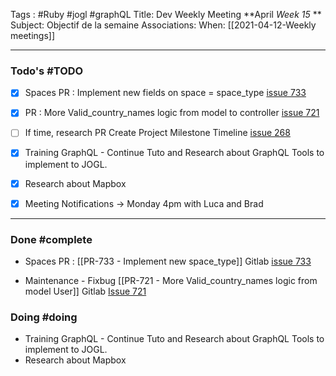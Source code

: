 Tags : #Ruby #jogl #graphQL
Title: Dev Weekly Meeting **April *Week 15* **
Subject: Objectif de la semaine
Associations: 
When: [[2021-04-12-Weekly meetings]]

---
### Todo's #TODO 
- [X] Spaces PR : Implement new fields on space = space\_type [issue 733](https://gitlab.com/JOGL/JOGL/-/issues/733)

- [X] PR : More Valid\_country\_names logic from model to controller [issue 721](https://gitlab.com/JOGL/JOGL/-/issues/721)
- [ ] If time, research PR Create Project Milestone Timeline [issue 268](https://gitlab.com/JOGL/JOGL/-/issues/268)
- [x] Training GraphQL - Continue Tuto and Research about GraphQL Tools to implement to JOGL.
- [x] Research about Mapbox
-  [X] Meeting Notifications -> Monday 4pm with Luca and Brad
----

### Done #complete 
-   Spaces PR : [[PR-733 - Implement new space_type]]
Gitlab [issue 733](https://gitlab.com/JOGL/JOGL/-/issues/733)
    
-   Maintenance - Fixbug [[PR-721 - More Valid_country_names logic from model User]]
Gitlab [Issue 721](https://gitlab.com/JOGL/JOGL/-/issues/721)

### Doing #doing
- Training GraphQL - Continue Tuto and Research about GraphQL Tools to implement to JOGL.
- Research about Mapbox